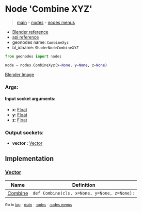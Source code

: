 # Node 'Combine XYZ'

> [main](../structure.md) - [nodes](nodes.md) - [nodes menus](nodes_menus.md)

- [Blender reference](https://docs.blender.org/manual/en/latest/modeling/geometry_nodes/vector/combine_xyz.html)
- [api reference](https://docs.blender.org/api/current/bpy.types.ShaderNodeCombineXYZ.html)
- geonodes name: `CombineXyz`
- bl_idname: `ShaderNodeCombineXYZ`

```python
from geonodes import nodes

node = nodes.CombineXyz(x=None, y=None, z=None)
```

[Blender Image](self.node_image_ref)

### Args:

#### Input socket arguments:

- **x**: [Float](Float.md)
- **y**: [Float](Float.md)
- **z**: [Float](Float.md)

### Output sockets:

- **vector** : [Vector](Vector.md)

## Implementation

### [Vector](Vector.md)

| Name | Definition |
|------|------------|
 | [Combine](Vector.md#Combine-classmethod) | `def Combine(cls, x=None, y=None, z=None):` |

<sub>Go to [top](#node-Combine-XYZ) - [main](../structure.md) - [nodes](nodes.md) - [nodes menus](nodes_menus.md)</sub>


